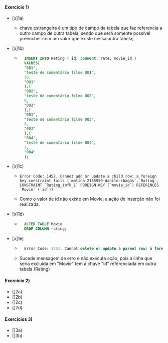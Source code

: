 #### Exercício 1)
- [x]1a)
    - chave estrangeira é um tipo de campo da tabela que faz referencia a outro campo de outra tabela, sendo que será somente possível preencher com um valor que existe nessa outra tabela;
- [x]1b)
    - ~~~~sql
        INSERT INTO Rating ( id, comment, rate, movie_id )
        VALUES(
        "001",
        "teste de comentário filme 001",
        10,
        "001"
        ),(
        "002",
        "teste de comentário filme 002",
        9,
        "002"
        ),(
        "003",
        "teste de comentário filme 003",
        8,
        "003"
        ),(
        "004",
        "teste de comentário filme 004",
        7,
        "004"
        );
        ~~~~
- [x]1c)
    - ~~~~
      Error Code: 1452. Cannot add or update a child row: a foreign key constraint fails (`molina-2135959-danilo-chagas`.`Rating`, CONSTRAINT `Rating_ibfk_1` FOREIGN KEY (`movie_id`) REFERENCES `Movie` (`id`))
        ~~~~
    - Como o valor de id não existe em Movie, a ação de inserção não foi realizada.

- [x]1d)
    - ~~~~sql
        ALTER TABLE Movie
        DROP COLUMN rating;
        ~~~~
- [x]1e)
    - ~~~sql
        Error Code: 1451. Cannot delete or update a parent row: a foreign key constraint fails (`molina-2135959-danilo-chagas`.`Rating`, CONSTRAINT `Rating_ibfk_1` FOREIGN KEY (`movie_id`) REFERENCES `Movie` (`id`))
        ~~~~
    - Sucede mensagem de erro e não executa ação, pois a linha que seria excluída em "Movie" tem a chave "id" referenciada em outra tabela (Rating)

#### Exercício 2)
- []2a)
- []2b)
- []2c)
- []2d)

#### Exercícios 3)
- []3a)
- []3b)